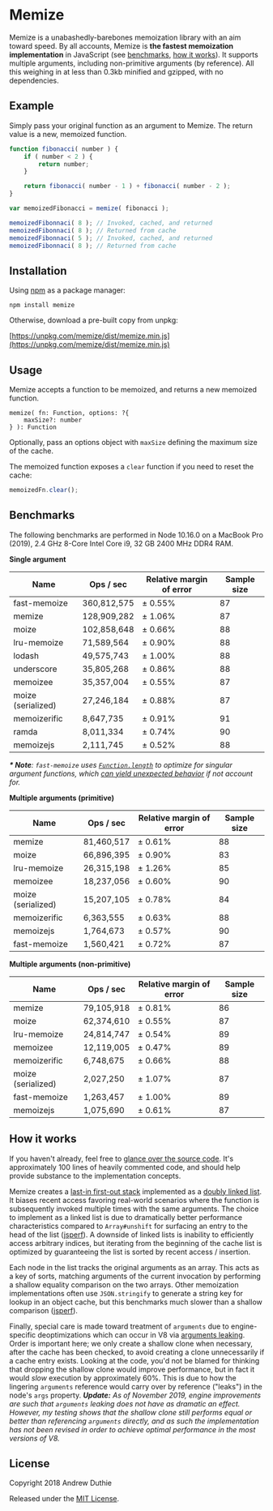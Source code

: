 Memize
======

Memize is a unabashedly-barebones memoization library with an aim toward speed. By all accounts, Memize is __the fastest memoization implementation__ in JavaScript (see [benchmarks](#benchmarks), [how it works](#how-it-works)). It supports multiple arguments, including non-primitive arguments (by reference). All this weighing in at less than 0.3kb minified and gzipped, with no dependencies.

## Example

Simply pass your original function as an argument to Memize. The return value is a new, memoized function.

```js
function fibonacci( number ) {
	if ( number < 2 ) {
		return number;
	}

	return fibonacci( number - 1 ) + fibonacci( number - 2 );
}

var memoizedFibonacci = memize( fibonacci );

memoizedFibonnaci( 8 ); // Invoked, cached, and returned
memoizedFibonnaci( 8 ); // Returned from cache
memoizedFibonnaci( 5 ); // Invoked, cached, and returned
memoizedFibonnaci( 8 ); // Returned from cache
```

## Installation

Using [npm](https://www.npmjs.com/) as a package manager:

```
npm install memize
```

Otherwise, download a pre-built copy from unpkg:

[https://unpkg.com/memize/dist/memize.min.js](https://unpkg.com/memize/dist/memize.min.js)

## Usage

Memize accepts a function to be memoized, and returns a new memoized function.

```
memize( fn: Function, options: ?{
	maxSize?: number
} ): Function
```

Optionally, pass an options object with `maxSize` defining the maximum size of the cache.

The memoized function exposes a `clear` function if you need to reset the cache:

```js
memoizedFn.clear();
```

## Benchmarks

The following benchmarks are performed in Node 10.16.0 on a MacBook Pro (2019), 2.4 GHz 8-Core Intel Core i9, 32 GB 2400 MHz DDR4 RAM.

__Single argument__

Name               | Ops / sec   | Relative margin of error | Sample size
-------------------|-------------|--------------------------|------------
fast-memoize       | 360,812,575 | ± 0.55%                  | 87         
memize             | 128,909,282 | ± 1.06%                  | 87         
moize              | 102,858,648 | ± 0.66%                  | 88         
lru-memoize        | 71,589,564  | ± 0.90%                  | 88         
lodash             | 49,575,743  | ± 1.00%                  | 88         
underscore         | 35,805,268  | ± 0.86%                  | 88         
memoizee           | 35,357,004  | ± 0.55%                  | 87         
moize (serialized) | 27,246,184  | ± 0.88%                  | 87         
memoizerific       | 8,647,735   | ± 0.91%                  | 91         
ramda              | 8,011,334   | ± 0.74%                  | 90         
memoizejs          | 2,111,745   | ± 0.52%                  | 88         

_**\* Note**: `fast-memoize` uses [`Function.length`](https://developer.mozilla.org/en-US/docs/Web/JavaScript/Reference/Global_Objects/Function/length) to optimize for singular argument functions, which [can yield unexpected behavior](https://github.com/caiogondim/fast-memoize.js#rest--default-parameters) if not account for._

__Multiple arguments (primitive)__

Name               | Ops / sec  | Relative margin of error | Sample size
-------------------|------------|--------------------------|------------
memize             | 81,460,517 | ± 0.61%                  | 88         
moize              | 66,896,395 | ± 0.90%                  | 83         
lru-memoize        | 26,315,198 | ± 1.26%                  | 85         
memoizee           | 18,237,056 | ± 0.60%                  | 90         
moize (serialized) | 15,207,105 | ± 0.78%                  | 84         
memoizerific       | 6,363,555  | ± 0.63%                  | 88         
memoizejs          | 1,764,673  | ± 0.57%                  | 90         
fast-memoize       | 1,560,421  | ± 0.72%                  | 87         

__Multiple arguments (non-primitive)__

Name               | Ops / sec  | Relative margin of error | Sample size
-------------------|------------|--------------------------|------------
memize             | 79,105,918 | ± 0.81%                  | 86         
moize              | 62,374,610 | ± 0.55%                  | 87         
lru-memoize        | 24,814,747 | ± 0.54%                  | 89         
memoizee           | 12,119,005 | ± 0.47%                  | 89         
memoizerific       | 6,748,675  | ± 0.66%                  | 88         
moize (serialized) | 2,027,250  | ± 1.07%                  | 87         
fast-memoize       | 1,263,457  | ± 1.00%                  | 89         
memoizejs          | 1,075,690  | ± 0.61%                  | 87         

## How it works

If you haven't already, feel free to [glance over the source code](./index.js). It's approximately 100 lines of heavily commented code, and should help provide substance to the implementation concepts.

Memize creates a [last-in first-out stack](https://en.wikipedia.org/wiki/Stack_(abstract_data_type)) implemented as a [doubly linked list](https://en.wikipedia.org/wiki/Doubly_linked_list). It biases recent access favoring real-world scenarios where the function is subsequently invoked multiple times with the same arguments. The choice to implement as a linked list is due to dramatically better performance characteristics compared to `Array#unshift` for surfacing an entry to the head of the list ([jsperf](https://jsperf.com/array-unshift-linked-list)). A downside of linked lists is inability to efficiently access arbitrary indices, but iterating from the beginning of the cache list is optimized by guaranteeing the list is sorted by recent access / insertion.

Each node in the list tracks the original arguments as an array. This acts as a key of sorts, matching arguments of the current invocation by performing a shallow equality comparison on the two arrays. Other memoization implementations often use `JSON.stringify` to generate a string key for lookup in an object cache, but this benchmarks much slower than a shallow comparison ([jsperf](https://jsperf.com/lookup-json-stringify-vs-shallow-equality)).

Finally, special care is made toward treatment of `arguments` due to engine-specific deoptimizations which can occur in V8 via [arguments leaking](https://github.com/petkaantonov/bluebird/wiki/Optimization-killers#3-managing-arguments). Order is important here; we only create a shallow clone when necessary, after the cache has been checked, to avoid creating a clone unnecessarily if a cache entry exists. Looking at the code, you'd not be blamed for thinking that dropping the shallow clone would improve performance, but in fact it would _slow_ execution by approximately 60%. This is due to how the lingering `arguments` reference would carry over by reference ("leaks") in the node's `args` property. _**Update:** As of November 2019, engine improvements are such that `arguments` leaking does not have as dramatic an effect. However, my testing shows that the shallow clone still performs equal or better than referencing `arguments` directly, and as such the implementation has not been revised in order to achieve optimal performance in the most versions of V8._

## License

Copyright 2018 Andrew Duthie

Released under the [MIT License](./LICENSE.md).
